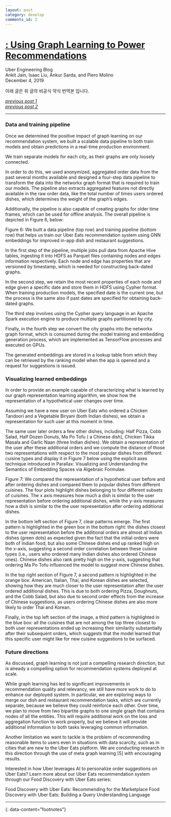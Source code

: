 ```yaml
---
layout: post
category: develop
comments_id: 2
---
```

# [ : Using Graph Learning to Power Recommendations](https://eng.uber.com/uber-eats-graph-learning/)  
Uber Engineering Blog  
Ankit Jain, Isaac Liu, Ankur Sarda, and Piero Molino  
December 4, 2019

아래 글은 위 글의 비공식 약식 번역본 입니다.

*[previous post 1](https://yongqyu.github.io/gnn-food-discovery-with-uber-eats-1.html)*  
*[previous post 2](https://yongqyu.github.io/gnn-food-discovery-with-uber-eats-2.html)*

-----------------------------------------------------

### Data and training pipeline

Once we determined the positive impact of graph learning on our recommendation system, we built a scalable data pipeline to both train models and obtain predictions in a real-time production environment.

We train separate models for each city, as their graphs are only loosely connected.

In order to do this, we used anonymized, aggregated order data from the past several months available and designed a four-step data pipeline to transform the data into the networkx graph format that is required to train our models. The pipeline also extracts aggregated features not directly available in the raw order data, like the total number of times users ordered dishes, which determines the weight of the graph’s edges.

Additionally, the pipeline is also capable of creating graphs for older time frames, which can be used for offline analysis. The overall pipeline is depicted in Figure 6, below:


Figure 6: We built a data pipeline (top row) and training pipeline (bottom row) that helps us train our Uber Eats recommendation system using GNN embeddings for improved in-app dish and restaurant suggestions.


In the first step of the pipeline, multiple jobs pull data from Apache Hive tables, ingesting it into HDFS as Parquet files containing nodes and edges information respectively. Each node and edge has properties that are versioned by timestamp, which is needed for constructing back-dated graphs.

In the second step, we retain the most recent properties of each node and edge given a specific date and store them in HDFS using Cypher format. When training production models, the specified date is the current one, but the process is the same also if past dates are specified for obtaining back-dated graphs.

The third step involves using the Cypher query language in an Apache Spark execution engine to produce multiple graphs partitioned by city.

Finally, in the fourth step we convert the city graphs into the networkx graph format, which is consumed during the model training and embedding generation process, which are implemented as TensorFlow processes and executed on GPUs.

The generated embeddings are stored in a lookup table from which they can be retrieved by the ranking model when the app is opened and a request for suggestions is issued.

### Visualizing learned embeddings

In order to provide an example capable of characterizing what is learned by our graph representation learning algorithm, we show how the representation of a hypothetical user changes over time.

Assuming we have a new user on Uber Eats who ordered a Chicken Tandoori and a Vegetable Biryani (both Indian dishes), we obtain a representation for such user at this moment in time.

The same user later orders a few other dishes, including: Half Pizza, Cobb Salad, Half Dozen Donuts, Ma Po Tofu ( a Chinese dish), Chicken Tikka Masala and Garlic Naan (three Indian dishes). We obtain a representation of the user after these additional orders and we compute the distance of those two representations with respect to the most popular dishes from different cuisine types and display it in Figure 7 below using the explicit axes technique introduced in Parallax: Visualizing and Understanding the Semantics of Embedding Spaces via Algebraic Formulae.


Figure 7: We compared the representation of a hypothetical user before and after ordering dishes and compared them to popular dishes from different cuisines. The four plots highlight dishes belonging to four different subsets of cuisines. The x axis measures how much a dish is similar to the user representation before ordering additional dishes, while the y-axis measures how a dish is similar to the the user representation after ordering additional dishes.


In the bottom left section of Figure 7, clear patterns emerge. The first pattern is highlighted in the green box in the bottom right: the dishes closest to the user representation before the additional orders are almost all Indian dishes (green dots) as expected given the fact that the initial orders were both of Indian food, but also some Chinese dishes end up ranked high on the x-axis, suggesting a second order correlation between these cuisine types (i.e., users who ordered many Indian dishes also ordered Chinese ones). Chinese dishes also rank pretty high on the y-axis, suggesting that ordering Ma Po Tofu influenced the model to suggest more Chinese dishes.

In the top right section of Figure 7, a second pattern is highlighted in the orange box: American, Italian, Thai, and Korean dishes are selected, showing how they are much closer to the user representation after the user ordered additional dishes. This is due to both ordering Pizza, Doughnuts, and the Cobb Salad, but also due to second order effects from the increase of Chinese suggestions, as users ordering Chinese dishes are also more likely to order Thai and Korean.

Finally, in the top left section of the image, a third pattern is highlighted in the blue box: all the cuisines that are not among the top three closest to both user representations ended up increasing their similarity substantially after their subsequent orders, which suggests that the model learned that this specific user might like for new cuisine suggestions to be surfaced.

### Future directions

As discussed, graph learning is not just a compelling research direction, but is already a compelling option for recommendation systems deployed at scale.

While graph learning has led to significant improvements in recommendation quality and relevancy, we still have more work to do to enhance our deployed system. In particular, we are exploring ways to merge our dish and restaurant recommendation tasks, which are currently separate, because we believe they could reinforce each other. Over time, we plan to move from two bipartite graphs to one single graph that contains nodes of all the entities. This will require additional work on the loss and aggregation function to work properly, but we believe it will provide additional information to both tasks leveraging common information.

Another limitation we want to tackle is the problem of recommending reasonable items to users even in situations with data scarcity, such as in cities that are new to the Uber Eats platform. We are conducting research in this direction through the use of meta graph learning [5] with encouraging results.

Interested in how Uber leverages AI to personalize order suggestions on Uber Eats? Learn more about our Uber Eats recommendation system through our Food Discovery with Uber Eats series:

Food Discovery with Uber Eats: Recommending for the Marketplace
Food Discovery with Uber Eats: Building a Query Understanding Language


---
{: data-content="footnotes"}

[^4]: William L. Hamilton, Rex Ying and Jure Leskovec: Inductive Representation Learning on Large Graphs. NIPS 2017
